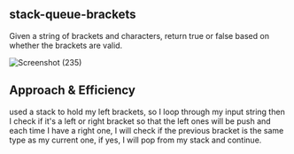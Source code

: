## stack-queue-brackets

Given a string of brackets and characters, return true or false based on whether the brackets are valid.


![Screenshot (235)](https://user-images.githubusercontent.com/98957434/164362882-3b7bffbe-0302-4b67-b0be-5f387c861b7a.png)


## Approach & Efficiency

 used a stack to hold my left brackets, so I loop through my input string then I check if it's a left or right bracket so that the left ones will be push and each time I have a right one, I will check if the previous bracket is the same type as my current one, if yes, I will pop from my stack and continue.